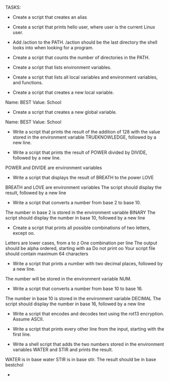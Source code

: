 TASKS:

* Create a script that creates an alias

* Create a script that prints hello user, where user is the current Linux user.

* Add /action to the PATH. /action should be the last directory the shell looks into when looking for a program.

* Create a script that counts the number of directories in the PATH.

* Create a script that lists environment variables.

* Create a script that lists all local variables and environment variables, and functions.

* Create a script that creates a new local variable.

Name: BEST
Value: School

* Create a script that creates a new global variable.

Name: BEST
Value: School

* Write a script that prints the result of the addition of 128 with the value stored in the environment variable TRUEKNOWLEDGE, followed by a new line.

* Write a script that prints the result of POWER divided by DIVIDE, followed by a new line.

POWER and DIVIDE are environment variables

* Write a script that displays the result of BREATH to the power LOVE

BREATH and LOVE are environment variables
The script should display the result, followed by a new line

* Write a script that converts a number from base 2 to base 10.

The number in base 2 is stored in the environment variable BINARY
The script should display the number in base 10, followed by a new line

* Create a script that prints all possible combinations of two letters, except oo.

Letters are lower cases, from a to z
One combination per line
The output should be alpha ordered, starting with aa
Do not print oo
Your script file should contain maximum 64 characters

* Write a script that prints a number with two decimal places, followed by a new line.

The number will be stored in the environment variable NUM.

* Write a script that converts a number from base 10 to base 16.

The number in base 10 is stored in the environment variable DECIMAL
The script should display the number in base 16, followed by a new line

* Write a script that encodes and decodes text using the rot13 encryption. Assume ASCII.

* Write a script that prints every other line from the input, starting with the first line.

* Write a shell script that adds the two numbers stored in the environment variables WATER and STIR and prints the result.

WATER is in base water
STIR is in base stir.
The result should be in base bestchol

* 
